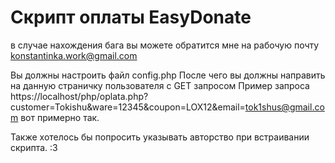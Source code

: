 # Скрипт оплаты EasyDonate
в случае нахождения бага вы можете обратится мне на рабочую почту
konstantinka.work@gmail.com

Вы должны настроить файл config.php
После чего вы должны направить на данную страничку пользователя с GET запросом
Пример запроса https://localhost/php/oplata.php?customer=Tokishu&ware=12345&coupon=LOX12&email=tok1shus@gmail.com
вот примерно так.

Также хотелось бы попросить указывать авторство при встраивании скрипта.
:3
